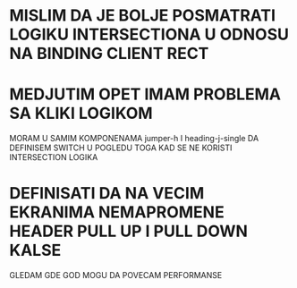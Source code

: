 # MISLIM DA JE BOLJE POSMATRATI LOGIKU INTERSECTIONA U ODNOSU NA BINDING CLIENT RECT

# MEDJUTIM OPET IMAM PROBLEMA SA KLIKI LOGIKOM

MORAM U SAMIM KOMPONENAMA jumper-h I heading-j-single DA DEFINISEM SWITCH U POGLEDU TOGA KAD SE NE KORISTI INTERSECTION LOGIKA

# DEFINISATI DA NA VECIM EKRANIMA NEMAPROMENE HEADER PULL UP I PULL DOWN KALSE

GLEDAM GDE GOD MOGU DA POVECAM PERFORMANSE




